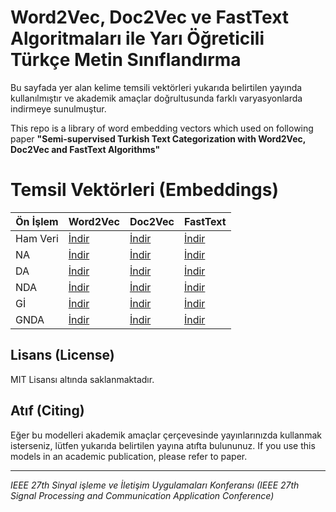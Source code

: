 # Word2Vec, Doc2Vec ve FastText Algoritmaları ile Yarı Öğreticili Türkçe Metin Sınıflandırma
Bu sayfada yer alan kelime temsili vektörleri yukarıda belirtilen yayında kullanılmıştır ve akademik amaçlar doğrultusunda farklı varyasyonlarda indirmeye sunulmuştur.

This repo is a library of word embedding vectors which used on following paper
**"Semi-supervised Turkish Text Categorization with Word2Vec, Doc2Vec and FastText Algorithms"**


# Temsil Vektörleri (Embeddings)
| Ön İşlem | Word2Vec | Doc2Vec | FastText | 
|--|--|--|--|
| Ham Veri | [İndir](https://github.com/hakkiyagiz/SIU2019/) | [İndir](https://github.com/hakkiyagiz/SIU2019/) | [İndir](https://github.com/hakkiyagiz/SIU2019/) |
| NA | [İndir](https://github.com/hakkiyagiz/SIU2019/) | [İndir](https://github.com/hakkiyagiz/SIU2019/) | [İndir](https://github.com/hakkiyagiz/SIU2019/) |
| DA | [İndir](https://github.com/hakkiyagiz/SIU2019/) | [İndir](https://github.com/hakkiyagiz/SIU2019/) | [İndir](https://github.com/hakkiyagiz/SIU2019/) |
| NDA | [İndir](https://github.com/hakkiyagiz/SIU2019/) | [İndir](https://github.com/hakkiyagiz/SIU2019/) | [İndir](https://github.com/hakkiyagiz/SIU2019/) |
| Gİ | [İndir](https://github.com/hakkiyagiz/SIU2019/) | [İndir](https://github.com/hakkiyagiz/SIU2019/) | [İndir](https://github.com/hakkiyagiz/SIU2019/) |
| GNDA | [İndir](https://github.com/hakkiyagiz/SIU2019/) | [İndir](https://github.com/hakkiyagiz/SIU2019/) | [İndir](https://github.com/hakkiyagiz/SIU2019/) |

## Lisans (License)
MIT Lisansı altında saklanmaktadır.

## Atıf (Citing)
Eğer bu modelleri akademik amaçlar çerçevesinde yayınlarınızda kullanmak isterseniz, lütfen yukarıda belirtilen yayına atıfta bulununuz.
If you use this models in an academic publication, please refer to paper.

------------

*IEEE 27th Sinyal işleme ve İletişim Uygulamaları Konferansı (IEEE 27th Signal Processing and Communication Application Conference)*
